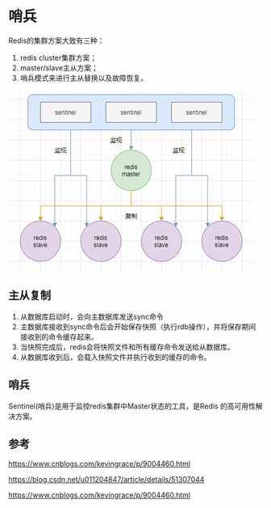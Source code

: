 # 哨兵
Redis的集群方案大致有三种：
1. redis cluster集群方案；
2. master/slave主从方案；
3. 哨兵模式来进行主从替换以及故障恢复。

![title](https://raw.githubusercontent.com/pallcard/noteImg/master/noteImg/2020/04/09/1586402498072-1586402498130.png)

## 主从复制

1. 从数据库启动时，会向主数据库发送sync命令
2. 主数据库接收到sync命令后会开始保存快照（执行rdb操作），并将保存期间接收到的命令缓存起来。
3. 当快照完成后，redis会将快照文件和所有缓存命令发送给从数据库。
4. 从数据库收到后，会载入快照文件并执行收到的缓存的命令。

## 哨兵
Sentinel(哨兵)是用于监控redis集群中Master状态的工具，是Redis 的高可用性解决方案。





## 参考
https://www.cnblogs.com/kevingrace/p/9004460.html

https://blog.csdn.net/u011204847/article/details/51307044










































































https://www.cnblogs.com/kevingrace/p/9004460.html
